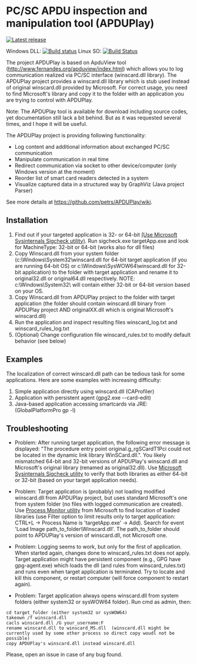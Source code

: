 PC/SC APDU inspection and manipulation tool (APDUPlay)
========

[![Latest release](https://img.shields.io/github/release/crocs-muni/apduplay.svg)](https://github.com/crocs-muni/apduplay/releases/latest)

Windows DLL: [![Build status](https://ci.appveyor.com/api/projects/status/ktwde29drhtw7jml?svg=true)](https://ci.appveyor.com/project/crocs-muni/apduplay)
Linux SO: [![Build Status](https://travis-ci.org/crocs-muni/apduplay.svg?branch=master)](https://travis-ci.org/crocs-muni/apduplay)


The project APDUPlay is based on ApduView tool (http://www.fernandes.org/apduview/index.html) which allows you to log communication realized via PC/SC interface (winscard.dll library). The APDUPlay project provides a winscard.dll library which is stub used instead of original winscard.dll provided by Microsoft. For correct usage, you need to find  Microsoft's library and copy it to the folder with an application you are trying to control with APDUPlay. 

Note: The APDUPlay tool is available for download including source codes, yet documentation still lack a bit behind. But as it was requested several times, and I hope it will be useful.

The APDUPlay project is providing following functionality: 
  * Log content and additional information about exchanged PC/SC communication
  * Manipulate communication in real time
  * Redirect communication via socket to other device/computer (only Windows version at the moment)
  * Reorder list of smart card readers detected in a system
  * Visualize captured data in a structured way by GraphViz (Java project Parser)

See more details at https://github.com/petrs/APDUPlay/wiki.

##  Installation  
1. Find out if your targeted application is 32- or 64-bit [(Use Microsoft Sysinternals Sigcheck utility)](https://docs.microsoft.com/en-us/sysinternals/downloads/sigcheck). Run sigcheck.exe targetApp.exe and look for  MachineType: 32-bit or 64-bit (works also for dll files) 
1. Copy Winscard.dll from your system folder (c:\Windows\System32\winscard.dll for 64-bit target application (if you are running 64-bit OS) or c:\Windows\SysWOW64\winscard.dll for 32-bit application) to the folder with target application and rename it to original32.dll or original64.dll respectively. NOTE: c:\Windows\System32\ will contain either 32-bit or 64-bit version based on your OS.
2. Copy Winscard.dll from APDUPlay project to the folder with target application (the folder should contain winscard.dll binary from APDUPlay project AND originalXX.dll which is original Microsoft's winscard.dll)
3. Run the application and inspect resulting files winscard_log.txt and winscard_rules_log.txt
4. (Optional) Change configuration file winscard_rules.txt to modify default behavior (see below)

## Examples

The localization of correct winscard.dll path can be tedious task for some applications. Here are some examples with increasing difficulty:
  1. Simple application directly using winscard.dll (CAProfiler)
  2. Application with persistent agent (gpg2.exe --card-edit)
  3. Java-based application accessing smartcards via JRE: (GlobalPlatformPro gp -l)


## Troubleshooting

  * Problem: After running target application, the following error message is displayed: "The procedure entry point original.g_rgSCardT1Pci could not be located in the dynamic link library WinSCard.dll.". You likely mismatched 64-bit and 32-bit versions of APDUPlay's winscard.dll and Microsoft's original library (renamed as original32.dll). Use [Microsoft Sysinternals Sigcheck utility](https://docs.microsoft.com/en-us/sysinternals/downloads/sigcheck) to verify that both libraries as either 64-bit or 32-bit (based on your target application needs).
  
  * Problem: Target application is (probably) not loading modified winscard.dll from APDUPlay project, but uses standard Microsoft's one from system folder (no files with logged communication are created). Use [Process Monitor utility]( https://docs.microsoft.com/en-us/sysinternals/downloads/procmon) from Microsoft to find location of loaded libraries (use Filter option to limit results only to target application: CTRL+L -> Process Name is 'targetApp.exe' -> Add). Search for event 'Load Image path_to_folder\Winscard.dll'. The path_to_folder should point to APDUPlay's version of winscard.dll, not Microsoft one.

  * Problem: Logging seems to work, but only for the first of application. When started again, changes done to winscard_rules.txt does not apply. Target application might have persistent component (e.g., GPG have gpg-agent.exe) which loads the dll (and rules from winscard_rules.txt) and runs even when target application is terminated. Try to locate and kill this component, or restart computer (will force component to restart again).

  * Problem: Target application always opens winscard.dll from system folders (either system32 or sysWOW64 folder). 
Run cmd as admin, then:
```
cd target_folder (either system32 or sysWOW64)
takeown /f winscard.dll
cacls winscard.dll /G your_username:F
rename winscard.dll to winscard_MS.dll  (winscard.dll might be currently used by some other process so direct copy woudl not be possible)
copy APDUPlay's winscard.dll instead winscard.dll
```

Please, open an issue in case of any bug found. 


